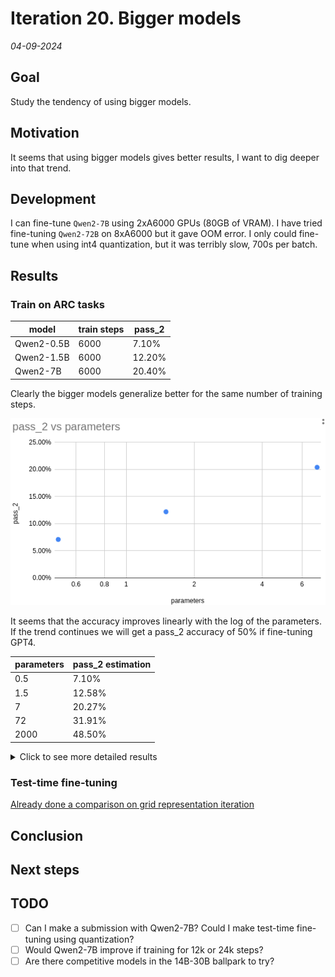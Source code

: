 # Iteration 20. Bigger models

_04-09-2024_

## Goal

Study the tendency of using bigger models.

## Motivation

It seems that using bigger models gives better results, I want to dig deeper into that trend.

## Development

I can fine-tune `Qwen2-7B` using 2xA6000 GPUs (80GB of VRAM). I have tried fine-tuning `Qwen2-72B` on 8xA6000 but it
gave OOM error. I only could fine-tune when using int4 quantization, but it was terribly slow, 700s per batch.

## Results

### Train on ARC tasks

| model      | train steps | pass_2 |
|------------|-------------|--------|
| Qwen2-0.5B | 6000        | 7.10%  |
| Qwen2-1.5B | 6000        | 12.20% |
| Qwen2-7B   | 6000        | 20.40% |

Clearly the bigger models generalize better for the same number of training steps.

![](res/2024-09-04-08-07-09.png)

It seems that the accuracy improves linearly with the log of the parameters. If the trend continues we will get a pass_2 accuracy of 50% if fine-tuning GPT4.

| parameters | pass_2 estimation |
|------------|-------------------|
| 0.5        | 7.10%             |
| 1.5        | 12.58%            |
| 7          | 20.27%            |
| 72         | 31.91%            |
| 2000       | 48.50%            |

<details>
  <summary>Click to see more detailed results</summary>

| model      | train steps | train loss | val loss | accuracy | correct_pixels | correct_size | pass_64 | unanswered | pass_2 |
|------------|-------------|------------|----------|----------|----------------|--------------|---------|------------|--------|
| Qwen2-0.5B | 6000        | 0.053      | 0.16     | 2.80%    | 66.30%         | 84.20%       | 18.50%  | 2.80%      | 7.10%  |
| Qwen2-1.5B | 6000        | 0.0302     | 0.154    | 5.30%    | 69.60%         | 87.50%       | 26.00%  | 2.80%      | 12.20% |
| Qwen2-7B   | 6000        | 0.0135     | 0.129    | 7.30%    | 71.30%         | 87.70%       | 27.00%  | 3.20%      | 20.40% |

| model      | train steps | train loss | val loss | accuracy | correct_pixels | correct_size | pass_64 | unanswered | pass_2 |
|------------|-------------|------------|----------|----------|----------------|--------------|---------|------------|--------|
| Qwen2-0.5B | 3000        | 0.075      | 0.157    | 1.60%    | 66.30%         | 85.10%       | 11.50%  | 3.40%      | 7.10%  |
| Qwen2-1.5B | 3000        | 0.0505     | 0.138    | 3.70%    | 68.70%         | 86.50%       | 19.50%  | 3.10%      | 11.20% |
| Qwen2-7B   | 3000        | 0.026      | 0.114    | 6.70%    | 70.60%         | 87.00%       | 32.00%  | 3.50%      | 17.30% |

</details>

### Test-time fine-tuning

[Already done a comparison on grid representation iteration](Iteration_12_grid_representation.md#qwen2-05b-vs-qwen2-15b)

## Conclusion

## Next steps

## TODO

- [ ] Can I make a submission with Qwen2-7B? Could I make test-time fine-tuning using quantization?
- [ ] Would Qwen2-7B improve if training for 12k or 24k steps?
- [ ] Are there competitive models in the 14B-30B ballpark to try?
